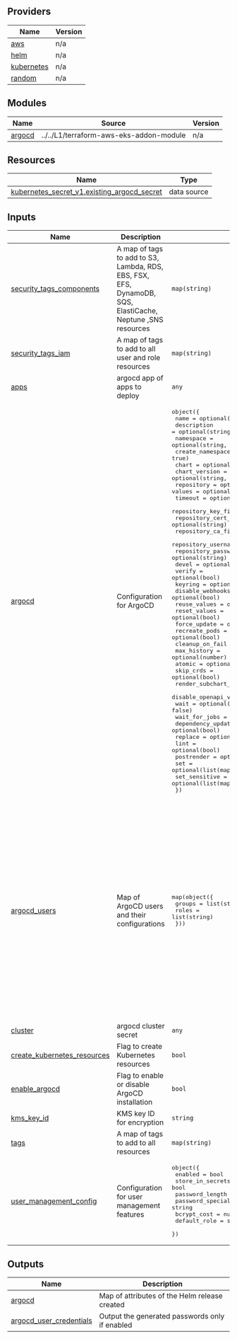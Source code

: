 <!-- BEGIN_TF_DOCS -->
<!--
** DO NOT EDIT THIS FILE
** This file was automatically generated by using Terraform Docs
** 1) Make all changes on files under docs/*.md
** 2) Run `terraform-docs .` to rebuild this file
**
** By following this practice we ensure standard and high-quality across multiple projects.
** DO NOT EDIT THIS FILE
-->





## Providers

| Name | Version |
|------|---------|
| <a name="provider_aws"></a> [aws](#provider\_aws) | n/a |
| <a name="provider_helm"></a> [helm](#provider\_helm) | n/a |
| <a name="provider_kubernetes"></a> [kubernetes](#provider\_kubernetes) | n/a |
| <a name="provider_random"></a> [random](#provider\_random) | n/a |

## Modules

| Name | Source | Version |
|------|--------|---------|
| <a name="module_argocd"></a> [argocd](#module\_argocd) | ../../L1/terraform-aws-eks-addon-module | n/a |

## Resources

| Name | Type |
|------|------|
| [kubernetes_secret_v1.existing_argocd_secret](https://registry.terraform.io/providers/hashicorp/kubernetes/latest/docs/data-sources/secret_v1) | data source |

## Inputs

| Name | Description | Type | Default | Required |
|------|-------------|------|---------|:--------:|
| <a name="input_security_tags_components"></a> [security\_tags\_components](#input\_security\_tags\_components) | A map of tags to add to S3, Lambda, RDS, EBS, FSX, EFS, DynamoDB, SQS, ElastiCache, Neptune ,SNS resources | `map(string)` | n/a | yes |
| <a name="input_security_tags_iam"></a> [security\_tags\_iam](#input\_security\_tags\_iam) | A map of tags to add to all user and role resources | `map(string)` | n/a | yes |
| <a name="input_apps"></a> [apps](#input\_apps) | argocd app of apps to deploy | `any` | `{}` | no |
| <a name="input_argocd"></a> [argocd](#input\_argocd) | Configuration for ArgoCD | <pre>object({<br>    name                       = optional(string, "argo-cd")<br>    description                = optional(string, "A Helm chart to install the ArgoCD")<br>    namespace                  = optional(string, "argocd")<br>    create_namespace           = optional(bool, true)<br>    chart                      = optional(string, "argo-cd")<br>    chart_version              = optional(string, "7.6.6")<br>    repository                 = optional(string, "https://argoproj.github.io/argo-helm")<br>    values                     = optional(list(string), [])<br>    timeout                    = optional(number)<br>    repository_key_file        = optional(string)<br>    repository_cert_file       = optional(string)<br>    repository_ca_file         = optional(string)<br>    repository_username        = optional(string)<br>    repository_password        = optional(string)<br>    devel                      = optional(bool)<br>    verify                     = optional(bool)<br>    keyring                    = optional(string)<br>    disable_webhooks           = optional(bool)<br>    reuse_values               = optional(bool)<br>    reset_values               = optional(bool)<br>    force_update               = optional(bool)<br>    recreate_pods              = optional(bool)<br>    cleanup_on_fail            = optional(bool)<br>    max_history                = optional(number)<br>    atomic                     = optional(bool)<br>    skip_crds                  = optional(bool)<br>    render_subchart_notes      = optional(bool)<br>    disable_openapi_validation = optional(bool)<br>    wait                       = optional(bool, false)<br>    wait_for_jobs              = optional(bool)<br>    dependency_update          = optional(bool)<br>    replace                    = optional(bool)<br>    lint                       = optional(bool)<br>    postrender                 = optional(list(string), [])<br>    set                        = optional(list(map(string)), [])<br>    set_sensitive              = optional(list(map(string)), [])<br>  })</pre> | `{}` | no |
| <a name="input_argocd_users"></a> [argocd\_users](#input\_argocd\_users) | Map of ArgoCD users and their configurations | <pre>map(object({<br>    groups = list(string)<br>    roles  = list(string)<br>  }))</pre> | <pre>{<br>  "admin": {<br>    "groups": [<br>      "group-admins"<br>    ],<br>    "roles": [<br>      "role:admin"<br>    ]<br>  },<br>  "developer": {<br>    "groups": [<br>      "group-developers"<br>    ],<br>    "roles": [<br>      "role:developer"<br>    ]<br>  },<br>  "viewer": {<br>    "groups": [<br>      "group-viewers"<br>    ],<br>    "roles": [<br>      "role:readonly"<br>    ]<br>  }<br>}</pre> | no |
| <a name="input_cluster"></a> [cluster](#input\_cluster) | argocd cluster secret | `any` | `null` | no |
| <a name="input_create_kubernetes_resources"></a> [create\_kubernetes\_resources](#input\_create\_kubernetes\_resources) | Flag to create Kubernetes resources | `bool` | `true` | no |
| <a name="input_enable_argocd"></a> [enable\_argocd](#input\_enable\_argocd) | Flag to enable or disable ArgoCD installation | `bool` | `true` | no |
| <a name="input_kms_key_id"></a> [kms\_key\_id](#input\_kms\_key\_id) | KMS key ID for encryption | `string` | `null` | no |
| <a name="input_tags"></a> [tags](#input\_tags) | A map of tags to add to all resources | `map(string)` | `{}` | no |
| <a name="input_user_management_config"></a> [user\_management\_config](#input\_user\_management\_config) | Configuration for user management features | <pre>object({<br>    enabled                = bool<br>    store_in_secrets_manager = bool<br>    password_length        = number<br>    password_special_chars = string<br>    bcrypt_cost           = number<br>    default_role          = string<br>  })</pre> | <pre>{<br>  "bcrypt_cost": 10,<br>  "default_role": "role:readonly",<br>  "enabled": false,<br>  "password_length": 16,<br>  "password_special_chars": "!#$%&*()-_=+[]{}<>:?",<br>  "store_in_secrets_manager": true<br>}</pre> | no |

## Outputs

| Name | Description |
|------|-------------|
| <a name="output_argocd"></a> [argocd](#output\_argocd) | Map of attributes of the Helm release created |
| <a name="output_argocd_user_credentials"></a> [argocd\_user\_credentials](#output\_argocd\_user\_credentials) | Output the generated passwords only if enabled |

<!-- END_TF_DOCS -->